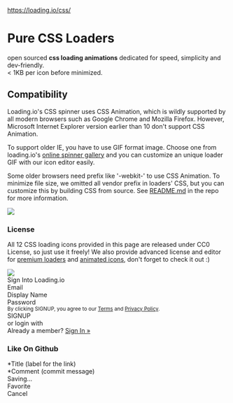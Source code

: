 <a href="https://loading.io/css/">https://loading.io/css/</a><div id="articleHeader"><h1>Pure CSS Loaders</h1></div><p>open sourced <b>css loading animations</b> dedicated for speed, simplicity and dev-friendly.<br /> &lt; 1KB per icon before minimized.</p><div><h2>Compatibility</h2><div><p>Loading.io's CSS spinner uses CSS Animation, which is wildly supported by all modern browsers such as Google Chrome and Mozilla Firefox. However, Microsoft Internet Explorer version earlier than 10 don't support CSS Animation.</p><p>To support older IE, you have to use GIF format image. Choose one from loading.io's <a href="/spinner/" target="_blank">online spinner gallery</a> and you can customize an unique loader GIF with our icon editor easily.</p><p>Some older browsers need prefix like '-webkit-' to use CSS Animation. To minimize file size, we omitted all vendor prefix in loaders' CSS, but you can customize this by building CSS from source. See <a href="https://github.com/loadingio/css-spinner" target="_blank">README.md</a> in the repo for more information.</p></div><img src="/assets/img/css/sunny.svg" /><h3>License</h3><div><p>All 12 CSS loading icons provided in this page are released under CC0 License, so just use it freely! We also provide advanced license and editor for <a href="/spinner/" target="_blank">premium loaders</a> and <a href="/icon/" target="_blank">animated icons</a>, don't forget to check it out :)</p></div><div><img src="/assets/img/css/gift.svg" /></div><div><div><div><div><div><div>Sign Into Loading.io</div><div><div><label>Email</label></div><div><label>Display Name</label></div><div><label>Password</label></div><div><small>By clicking SIGNUP, you agree to our <a href="/tos/" target="_blank">Terms</a> and <a href="/privacy/" target="_blank">Privacy Policy</a>.</small></div><div>SIGNUP</div><div><div>or login with</div><div>Already a member? <a href="#" target="_blank">Sign In »</a></div><div><h3>Like On Github</h3><div><div>*Title (label for the link)</div><div><div>*Comment (commit message)</div><div id="action-btns"><div id="logh_btn_save">Saving...</div><div id="logh_btn_favorite">Favorite</div><div id="logh_btn_cancel">Cancel</div>